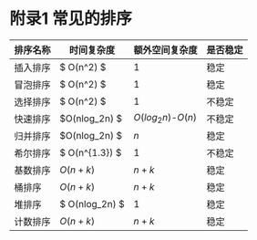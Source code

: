 # 附录1 常见的排序

|排序名称|时间复杂度|额外空间复杂度|是否稳定|
|----|----|----|----|
|插入排序| $ O(n^2) $ |1|稳定|
|冒泡排序| $ O(n^2) $ |1|稳定|
|选择排序| $ O(n^2) $ |1|不稳定|
|快速排序| $O(nlog_2n) $ |$O(log_2n)$-$O(n)$|不稳定|
|归并排序| $O(nlog_2n) $ |$n$|稳定|
|希尔排序| $ O(n^{1.3}) $ |1|不稳定|
|基数排序| $O(n+k)$ |$n+k$|稳定|
|桶排序| $O(n+k)$ |$n+k$|稳定|
|堆排序| $ O(nlog_2n) $ |1|稳定|
|计数排序| $O(n+k)$ |$n+k$|稳定|


